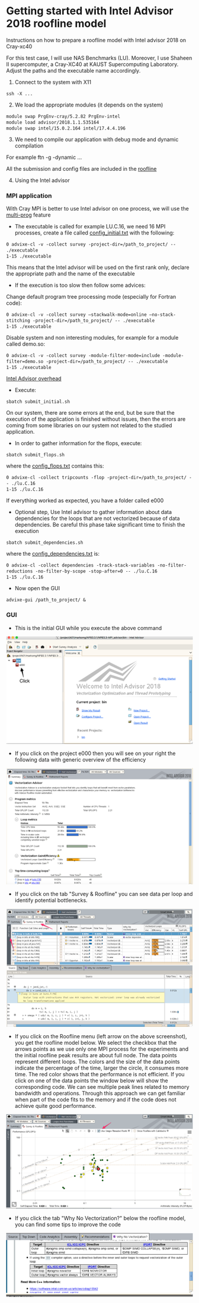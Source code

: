# Getting started with Intel Advisor 2018 roofline model

Instructions on how to prepare a roofline model with Intel advisor 2018 on Cray-xc40

For this test case, I will use NAS Benchmarks (LU). Moreover, I use Shaheen II supercomputer, a Cray-XC40 at KAUST Supercomputing Laboratory. Adjust the paths and the executable name accordingly.

1. Connect to the system with X11

```
ssh -X ...
```

2. We load the appropriate modules (it depends on the system) 

```
module swap PrgEnv-cray/5.2.82 PrgEnv-intel
module load advisor/2018.1.1.535164 
module swap intel/15.0.2.164 intel/17.4.4.196
```
3. We need to compile our application with debug mode and dynamic compilation

For example 
ftn -g -dynamic ...

All the submission and config files are included in the [roofline](https://github.com/gmarkomanolis/roofline)

4. Using the Intel advisor

### MPI application

With Cray MPI is better to use Intel advisor on one process, we will use the [multi-prog](https://slurm.schedmd.com/srun.html) feature

* The executable is called for example LU.C.16, we need 16 MPI processes, create a file called [config_initial.txt](https://github.com/gmarkomanolis/roofline/blob/master/config_initial.txt) with the following:

```
0 advixe-cl -v -collect survey -project-dir=/path_to_project/ -- ./executable
1-15 ./executable
```
This means that the Intel advisor will be used on the first rank only, declare the appropriate path and the name of the executable

 * If the execution is too slow then follow some advices:

Change default program tree processing mode (especially for Fortran code):
```
0 advixe-cl -v -collect survey –stackwalk-mode=online –no-stack-stitching -project-dir=/path_to_project/ -- ./executable
1-15 ./executable
```

Disable system and non interesting modules, for example for a module called demo.so:
```
0 advixe-cl -v -collect survey -module-filter-mode=include -module-filter=demo.so -project-dir=/path_to_project/ -- ./executable
1-15 ./executable
```
[Intel Advisor overhead](https://software.intel.com/en-us/articles/managing-overhead-of-intel-advisor-analyses)

* Execute:
 
```
sbatch submit_initial.sh
```
On our system, there are some errors at the end, but be sure that the execution of the application is finished without issues, then the errors are coming from some libraries on our system not related to the studied application.

* In order to gather information for the flops, execute:

```
sbatch submit_flops.sh
```

where the [config_flops.txt](https://github.com/gmarkomanolis/roofline/blob/master/config_flops.txt) contains this:

```
0 advixe-cl -collect tripcounts -flop -project-dir=/path_to_project/ -- ./lu.C.16
1-15 ./lu.C.16
```
If everything worked as expected, you have a folder called e000


* Optional step, Use Intel advisor to gather information about data dependencies for the loops that are not vectorized because of data dependencies. Be careful this phase take significant time to finish the execution
```
sbatch submit_dependencies.sh
```
where the [config_dependencies.txt](https://github.com/gmarkomanolis/roofline/blob/master/config_dependencies.txt) is:

```
0 advixe-cl -collect dependencies -track-stack-variables -no-filter-reductions -no-filter-by-scope -stop-after=0 -- ./lu.C.16
1-15 ./lu.C.16
```

* Now open the GUI
```
advixe-gui /path_to_project/ &
```

### GUI

* This is the initial GUI while you execute the above command

![alt text](/tutorial/roofline_initial.png)

* If you click on the project e000 then you will see on your right the following data with generic overview of the efficiency

![alt text](/tutorial/summary.png)

* If you click on the tab "Survey & Roofline" you can see data per loop and identify potential bottlenecks.

![alt text](/tutorial/survey_roofline.png)

* If you click on the Roofline menu (left arrow on the above screenshot), you get the roofline model below. We select the checkbox that the arrows points as we use only one MPI process for the experiments and the initial roofline peak results are about full node. The data points represent different loops. The colors and the size of the data points indicate the percentage of the time, larger the circle, it consumes more time. The red color shows that the performance is not efficient. If you click on one of the data points the window below will show the corresponding code. We can see multiple peak lines related to memory bandwidth and operations. Through this approach we can get familiar when part of the code fits to the memory and if the code does not achieve quite good performance.

![alt text](/tutorial/roofline_model.png)

* If you click the tab "Why No Vectorization?" below the roofline model, you can find some tips to improve the code

![alt text](/tutorial/recommendations.png)

